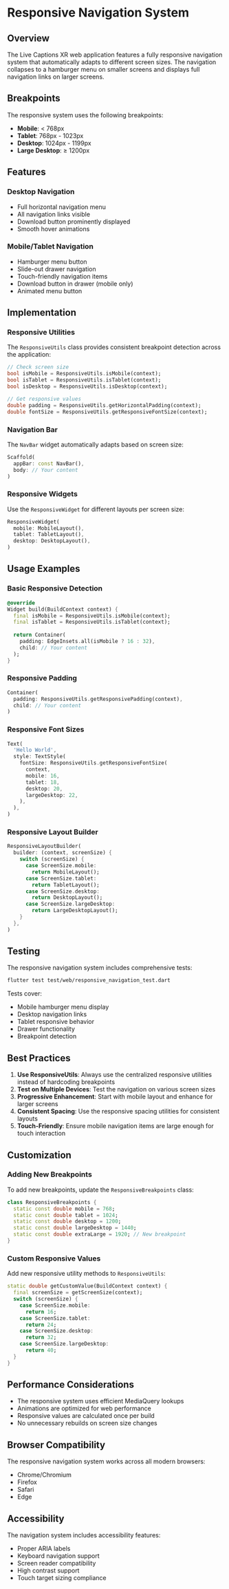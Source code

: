 # Responsive Navigation System

## Overview

The Live Captions XR web application features a fully responsive navigation system that automatically adapts to different screen sizes. The navigation collapses to a hamburger menu on smaller screens and displays full navigation links on larger screens.

## Breakpoints

The responsive system uses the following breakpoints:

- **Mobile**: < 768px
- **Tablet**: 768px - 1023px  
- **Desktop**: 1024px - 1199px
- **Large Desktop**: ≥ 1200px

## Features

### Desktop Navigation
- Full horizontal navigation menu
- All navigation links visible
- Download button prominently displayed
- Smooth hover animations

### Mobile/Tablet Navigation
- Hamburger menu button
- Slide-out drawer navigation
- Touch-friendly navigation items
- Download button in drawer (mobile only)
- Animated menu button

## Implementation

### Responsive Utilities

The `ResponsiveUtils` class provides consistent breakpoint detection across the application:

```dart
// Check screen size
bool isMobile = ResponsiveUtils.isMobile(context);
bool isTablet = ResponsiveUtils.isTablet(context);
bool isDesktop = ResponsiveUtils.isDesktop(context);

// Get responsive values
double padding = ResponsiveUtils.getHorizontalPadding(context);
double fontSize = ResponsiveUtils.getResponsiveFontSize(context);
```

### Navigation Bar

The `NavBar` widget automatically adapts based on screen size:

```dart
Scaffold(
  appBar: const NavBar(),
  body: // Your content
)
```

### Responsive Widgets

Use the `ResponsiveWidget` for different layouts per screen size:

```dart
ResponsiveWidget(
  mobile: MobileLayout(),
  tablet: TabletLayout(),
  desktop: DesktopLayout(),
)
```

## Usage Examples

### Basic Responsive Detection

```dart
@override
Widget build(BuildContext context) {
  final isMobile = ResponsiveUtils.isMobile(context);
  final isTablet = ResponsiveUtils.isTablet(context);
  
  return Container(
    padding: EdgeInsets.all(isMobile ? 16 : 32),
    child: // Your content
  );
}
```

### Responsive Padding

```dart
Container(
  padding: ResponsiveUtils.getResponsivePadding(context),
  child: // Your content
)
```

### Responsive Font Sizes

```dart
Text(
  'Hello World',
  style: TextStyle(
    fontSize: ResponsiveUtils.getResponsiveFontSize(
      context,
      mobile: 16,
      tablet: 18,
      desktop: 20,
      largeDesktop: 22,
    ),
  ),
)
```

### Responsive Layout Builder

```dart
ResponsiveLayoutBuilder(
  builder: (context, screenSize) {
    switch (screenSize) {
      case ScreenSize.mobile:
        return MobileLayout();
      case ScreenSize.tablet:
        return TabletLayout();
      case ScreenSize.desktop:
        return DesktopLayout();
      case ScreenSize.largeDesktop:
        return LargeDesktopLayout();
    }
  },
)
```

## Testing

The responsive navigation system includes comprehensive tests:

```bash
flutter test test/web/responsive_navigation_test.dart
```

Tests cover:
- Mobile hamburger menu display
- Desktop navigation links
- Tablet responsive behavior
- Drawer functionality
- Breakpoint detection

## Best Practices

1. **Use ResponsiveUtils**: Always use the centralized responsive utilities instead of hardcoding breakpoints
2. **Test on Multiple Devices**: Test the navigation on various screen sizes
3. **Progressive Enhancement**: Start with mobile layout and enhance for larger screens
4. **Consistent Spacing**: Use the responsive spacing utilities for consistent layouts
5. **Touch-Friendly**: Ensure mobile navigation items are large enough for touch interaction

## Customization

### Adding New Breakpoints

To add new breakpoints, update the `ResponsiveBreakpoints` class:

```dart
class ResponsiveBreakpoints {
  static const double mobile = 768;
  static const double tablet = 1024;
  static const double desktop = 1200;
  static const double largeDesktop = 1440;
  static const double extraLarge = 1920; // New breakpoint
}
```

### Custom Responsive Values

Add new responsive utility methods to `ResponsiveUtils`:

```dart
static double getCustomValue(BuildContext context) {
  final screenSize = getScreenSize(context);
  switch (screenSize) {
    case ScreenSize.mobile:
      return 16;
    case ScreenSize.tablet:
      return 24;
    case ScreenSize.desktop:
      return 32;
    case ScreenSize.largeDesktop:
      return 40;
  }
}
```

## Performance Considerations

- The responsive system uses efficient MediaQuery lookups
- Animations are optimized for web performance
- Responsive values are calculated once per build
- No unnecessary rebuilds on screen size changes

## Browser Compatibility

The responsive navigation system works across all modern browsers:
- Chrome/Chromium
- Firefox
- Safari
- Edge

## Accessibility

The navigation system includes accessibility features:
- Proper ARIA labels
- Keyboard navigation support
- Screen reader compatibility
- High contrast support
- Touch target sizing compliance 